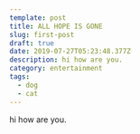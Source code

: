 ```yaml
---
template: post
title: ALL HOPE IS GONE
slug: first-post
draft: true
date: 2019-07-27T05:23:48.377Z
description: hi how are you.
category: entertainment
tags:
  - dog
  - cat
---
```

hi how are you.

